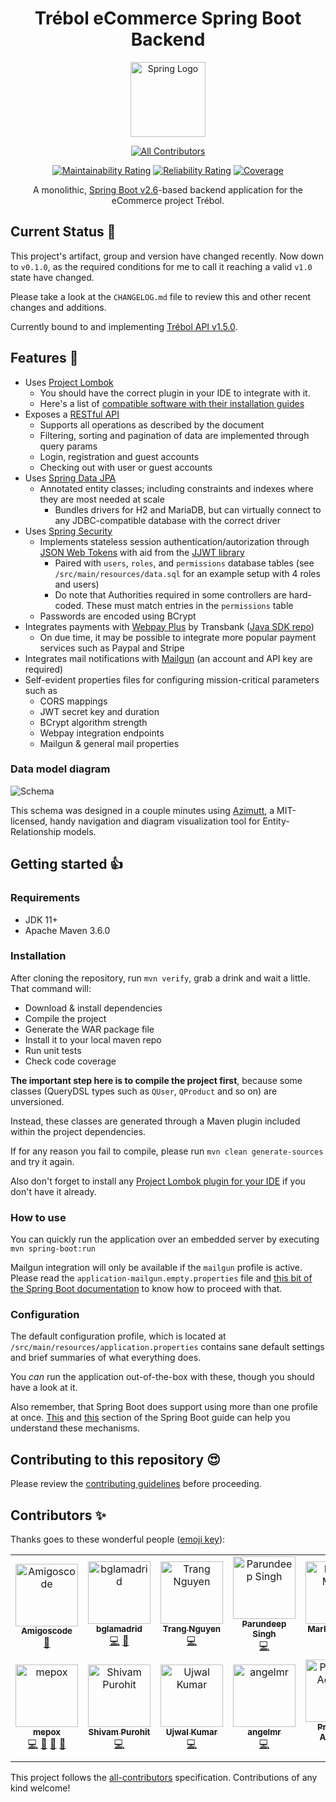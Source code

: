 <h1 align="center">Trébol eCommerce Spring Boot Backend</h1>

<div align="center">

  <a href="https://spring.io">
    <img src="https://spring.io/images/projects/spring.svg"
    height="120" alt="Spring Logo">
  </a>

  <!-- ALL-CONTRIBUTORS-BADGE:START - Do not remove or modify this section -->
[![All Contributors](https://img.shields.io/badge/all_contributors-13-orange.svg?style=flat-square)](#contributors-)
<!-- ALL-CONTRIBUTORS-BADGE:END -->

  [![Maintainability Rating](https://sonarcloud.io/api/project_badges/measure?project=trebol-ecommerce_spring-boot-backend&metric=sqale_rating)](https://sonarcloud.io/summary/new_code?id=trebol-ecommerce_spring-boot-backend)
  [![Reliability Rating](https://sonarcloud.io/api/project_badges/measure?project=trebol-ecommerce_spring-boot-backend&metric=reliability_rating)](https://sonarcloud.io/summary/new_code?id=trebol-ecommerce_spring-boot-backend)
  [![Coverage](https://sonarcloud.io/api/project_badges/measure?project=trebol-ecommerce_spring-boot-backend&metric=coverage)](https://sonarcloud.io/summary/new_code?id=trebol-ecommerce_spring-boot-backend)

  A monolithic, [Spring Boot v2.6](https://docs.spring.io/spring-boot/docs/2.6.12/reference/html/)-based backend application for the eCommerce project Trébol.

</div>

## Current Status 📓

This project's artifact, group and version have changed recently.
Now down to `v0.1.0`, as the required conditions for me to call it reaching a valid `v1.0` state have changed.

Please take a look at the `CHANGELOG.md` file to review this and other recent changes and additions.

Currently bound to and implementing [Trébol API v1.5.0](https://github.com/trebol-ecommerce/api/blob/main/trebol-api.json).

## Features 🚀

* Uses [Project Lombok](https://projectlombok.org)
  * You should have the correct plugin in your IDE to integrate with it.
  * Here's a list of [compatible software with their installation guides](https://projectlombok.org/setup/)
* Exposes a [RESTful API](https://github.com/trebol-ecommerce/trebol-api)
  * Supports all operations as described by the document
  * Filtering, sorting and pagination of data are implemented through query params
  * Login, registration and guest accounts
  * Checking out with user or guest accounts
* Uses [Spring Data JPA](https://spring.io/projects/spring-data-jpa)
  * Annotated entity classes; including constraints and indexes where they are most needed at scale
    * Bundles drivers for H2 and MariaDB, but can virtually connect to any JDBC-compatible database with the correct driver
* Uses [Spring Security](https://spring.io/projects/spring-security)
  * Implements stateless session authentication/autorization through [JSON Web Tokens](https://jwt.io/) with aid from the [JJWT library](https://github.com/jwtk/jjwt)
    * Paired with `users`, `roles`, and `permissions` database tables (see `/src/main/resources/data.sql` for an example setup with 4 roles and users)
    * Do note that Authorities required in some controllers are hard-coded. These must match entries in the `permissions` table
  * Passwords are encoded using BCrypt
* Integrates payments with [Webpay Plus](https://transbankdevelopers.cl/producto/webpay) by Transbank ([Java SDK repo](https://github.com/TransbankDevelopers/transbank-sdk-java))
  * On due time, it may be possible to integrate more popular payment services such as Paypal and Stripe
* Integrates mail notifications with [Mailgun](https://mailgun.com) (an account and API key are required)
* Self-evident properties files for configuring mission-critical parameters such as
  * CORS mappings
  * JWT secret key and duration
  * BCrypt algorithm strength
  * Webpay integration endpoints
  * Mailgun & general mail properties

### Data model diagram

![Schema](./schema.png)

This schema was designed in a couple minutes using [Azimutt](https://github.com/azimuttapp/azimutt), a MIT-licensed, handy navigation and diagram visualization tool for Entity-Relationship models.

## Getting started 👍

### Requirements

* JDK 11+
* Apache Maven 3.6.0

### Installation

After cloning the repository, run `mvn verify`, grab a drink and wait a little.
That command will:

- Download & install dependencies
- Compile the project
- Generate the WAR package file
- Install it to your local maven repo
- Run unit tests
- Check code coverage

**The important step here is to compile the project first**, because some classes (QueryDSL types such as `QUser`, `QProduct` and so on) are unversioned.

Instead, these classes are generated through a Maven plugin included within the project dependencies.

If for any reason you fail to compile, please run `mvn clean generate-sources` and try it again.

Also don't forget to install any [Project Lombok plugin for your IDE](https://projectlombok.org/setup/) if you don't have it already.

### How to use

You can quickly run the application over an embedded server by executing `mvn spring-boot:run`

Mailgun integration will only be available if the `mailgun` profile is active. Please read the `application-mailgun.empty.properties` file and [this bit of the Spring Boot documentation](https://docs.spring.io/spring-boot/docs/current/reference/html/features.html#features.profiles) to know how to proceed with that.

### Configuration

The default configuration profile, which is located at `/src/main/resources/application.properties`
contains sane default settings and brief summaries of what everything does.

You _can_ run the application out-of-the-box with these, though you should have a look at it.

Also remember, that Spring Boot does support using more than one profile at once.
[This](https://docs.spring.io/spring-boot/docs/2.6.12/reference/html/features.html#features.external-config) and
[this](https://docs.spring.io/spring-boot/docs/2.6.12/reference/html/features.html#features.profiles) section of the Spring Boot guide can help you understand these mechanisms.

## Contributing to this repository 😍

Please review the [contributing guidelines](https://github.com/trebol-ecommerce/spring-boot-backend/blob/main/CONTRIBUTING.md) before proceeding.

## Contributors ✨

Thanks goes to these wonderful people ([emoji key](https://allcontributors.org/docs/en/emoji-key)):

<!-- ALL-CONTRIBUTORS-LIST:START - Do not remove or modify this section -->
<!-- prettier-ignore-start -->
<!-- markdownlint-disable -->
<table>
  <tbody>
    <tr>
      <td align="center"><a href="http://amigoscode.com"><img src="https://avatars.githubusercontent.com/u/40702606?v=4?s=100" width="100px;" alt="Amigoscode"/><br /><sub><b>Amigoscode</b></sub></a><br /><a href="#ideas-amigoscode" title="Ideas, Planning, & Feedback">🤔</a></td>
      <td align="center"><a href="http://benjaminlamadrid.cl"><img src="https://avatars.githubusercontent.com/u/68207359?v=4?s=100" width="100px;" alt="bglamadrid"/><br /><sub><b>bglamadrid</b></sub></a><br /><a href="https://github.com/trebol-ecommerce/spring-boot-backend/commits?author=bglamadrid" title="Code">💻</a> <a href="#design-bglamadrid" title="Design">🎨</a></td>
      <td align="center"><a href="https://github.com/trangntt-016"><img src="https://avatars.githubusercontent.com/u/60552188?v=4?s=100" width="100px;" alt="Trang Nguyen"/><br /><sub><b>Trang Nguyen</b></sub></a><br /><a href="https://github.com/trebol-ecommerce/spring-boot-backend/commits?author=trangntt-016" title="Code">💻</a></td>
      <td align="center"><a href="https://github.com/ParundeepSingh"><img src="https://avatars.githubusercontent.com/u/52928589?v=4?s=100" width="100px;" alt="Parundeep Singh"/><br /><sub><b>Parundeep Singh</b></sub></a><br /><a href="https://github.com/trebol-ecommerce/spring-boot-backend/commits?author=ParundeepSingh" title="Code">💻</a></td>
      <td align="center"><a href="https://markus.mutas.dev"><img src="https://avatars.githubusercontent.com/u/25075900?v=4?s=100" width="100px;" alt="Markus Mutas"/><br /><sub><b>Markus Mutas</b></sub></a><br /><a href="https://github.com/trebol-ecommerce/spring-boot-backend/commits?author=mutasDev" title="Code">💻</a></td>
      <td align="center"><a href="https://github.com/vaishakhvh"><img src="https://avatars.githubusercontent.com/u/72062381?v=4?s=100" width="100px;" alt="vaishakhvh"/><br /><sub><b>vaishakhvh</b></sub></a><br /><a href="https://github.com/trebol-ecommerce/spring-boot-backend/commits?author=vaishakhvh" title="Code">💻</a></td>
      <td align="center"><a href="https://github.com/NyorJa"><img src="https://avatars.githubusercontent.com/u/8148370?v=4?s=100" width="100px;" alt="Rod Fetalvero"/><br /><sub><b>Rod Fetalvero</b></sub></a><br /><a href="https://github.com/trebol-ecommerce/spring-boot-backend/commits?author=NyorJa" title="Code">💻</a> <a href="https://github.com/trebol-ecommerce/spring-boot-backend/commits?author=NyorJa" title="Tests">⚠️</a> <a href="#ideas-NyorJa" title="Ideas, Planning, & Feedback">🤔</a> <a href="#maintenance-NyorJa" title="Maintenance">🚧</a> <a href="https://github.com/trebol-ecommerce/spring-boot-backend/pulls?q=is%3Apr+reviewed-by%3ANyorJa" title="Reviewed Pull Requests">👀</a></td>
    </tr>
    <tr>
      <td align="center"><a href="https://mepox.github.io/"><img src="https://avatars.githubusercontent.com/u/21198248?v=4?s=100" width="100px;" alt="mepox"/><br /><sub><b>mepox</b></sub></a><br /><a href="https://github.com/trebol-ecommerce/spring-boot-backend/commits?author=mepox" title="Code">💻</a> <a href="#maintenance-mepox" title="Maintenance">🚧</a> <a href="#ideas-mepox" title="Ideas, Planning, & Feedback">🤔</a> <a href="https://github.com/trebol-ecommerce/spring-boot-backend/pulls?q=is%3Apr+reviewed-by%3Amepox" title="Reviewed Pull Requests">👀</a></td>
      <td align="center"><a href="https://github.com/shivam-Purohit"><img src="https://avatars.githubusercontent.com/u/91889807?v=4?s=100" width="100px;" alt="Shivam Purohit"/><br /><sub><b>Shivam Purohit</b></sub></a><br /><a href="https://github.com/trebol-ecommerce/spring-boot-backend/commits?author=shivam-Purohit" title="Code">💻</a></td>
      <td align="center"><a href="https://github.com/ujwalkumar1995"><img src="https://avatars.githubusercontent.com/u/20976813?v=4?s=100" width="100px;" alt="Ujwal Kumar"/><br /><sub><b>Ujwal Kumar</b></sub></a><br /><a href="https://github.com/trebol-ecommerce/spring-boot-backend/commits?author=ujwalkumar1995" title="Code">💻</a></td>
      <td align="center"><a href="https://github.com/Angel-M-R"><img src="https://avatars.githubusercontent.com/u/16781447?v=4?s=100" width="100px;" alt="angelmr"/><br /><sub><b>angelmr</b></sub></a><br /><a href="https://github.com/trebol-ecommerce/spring-boot-backend/commits?author=Angel-M-R" title="Code">💻</a></td>
      <td align="center"><a href="https://github.com/Prashriya"><img src="https://avatars.githubusercontent.com/u/66111954?v=4?s=100" width="100px;" alt="Prashriya Acharya"/><br /><sub><b>Prashriya Acharya</b></sub></a><br /><a href="https://github.com/trebol-ecommerce/spring-boot-backend/commits?author=Prashriya" title="Code">💻</a></td>
      <td align="center"><a href="https://github.com/logesr"><img src="https://avatars.githubusercontent.com/u/55475935?v=4?s=100" width="100px;" alt="Loges R"/><br /><sub><b>Loges R</b></sub></a><br /><a href="https://github.com/trebol-ecommerce/spring-boot-backend/commits?author=logesr" title="Code">💻</a></td>
    </tr>
  </tbody>
</table>

<!-- markdownlint-restore -->
<!-- prettier-ignore-end -->

<!-- ALL-CONTRIBUTORS-LIST:END -->

This project follows the [all-contributors](https://github.com/all-contributors/all-contributors) specification. Contributions of any kind welcome!
